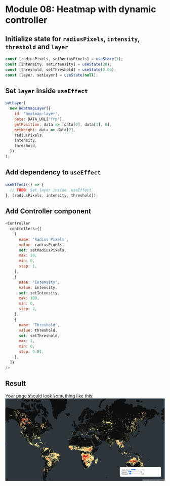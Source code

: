 # Module 08: Heatmap with dynamic controller

## Initialize state for `radiusPixels`, `intensity`, `threshold` and `layer`

```javascript
const [radiusPixels, setRadiusPixels] = useState(3);
const [intensity, setIntensity] = useState(20);
const [threshold, setThreshold] = useState(0.09);
const [layer, setLayer] = useState(null);
```

## Set `layer` inside `useEffect`

```javascript
setLayer(
  new HeatmapLayer({
    id: 'heatmap-layer',
    data: DATA_URL['frp'],
    getPosition: data => [data[0], data[1], 0],
    getWeight: data => data[2],
    radiusPixels,
    intensity,
    threshold,
  })
);
```

## Add dependency to `useEffect`

```javascript
useEffect(() => {
  // TODO: Set layer inside `useEffect`
}, [radiusPixels, intensity, threshold]);
```

## Add Controller component

```javascript
<Controller
  controllers={[
    {
      name: 'Radius Pixels',
      value: radiusPixels,
      set: setRadiusPixels,
      max: 10,
      min: 0,
      step: 1,
    },
    {
      name: 'Intensity',
      value: intensity,
      set: setIntensity,
      max: 100,
      min: 0,
      step: 2,
    },
    {
      name: 'Threshold',
      value: threshold,
      set: setThreshold,
      max: 1,
      min: 0,
      step: 0.01,
    },
  ]}
/>
```

## Result

Your page should look something like this:
![](../screenshots/module-08.png)
